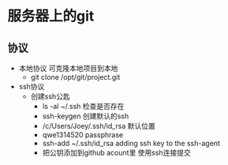 # 服务器上的git

## 协议
  - 本地协议 可克隆本地项目到本地
    - git clone /opt/git/project.git
  - ssh协议
    - 创建ssh公匙
      - ls -al ~/.ssh 检查是否存在
      - ssh-keygen 创建默认的ssh
      - /c/Users/Joey/.ssh/id_rsa 默认位置
      - qwe1314520 passphrase
      - ssh-add ~/.ssh/id_rsa adding ssh key to the ssh-agent
      - 把公钥添加到github acount里 使用ssh连接提交
